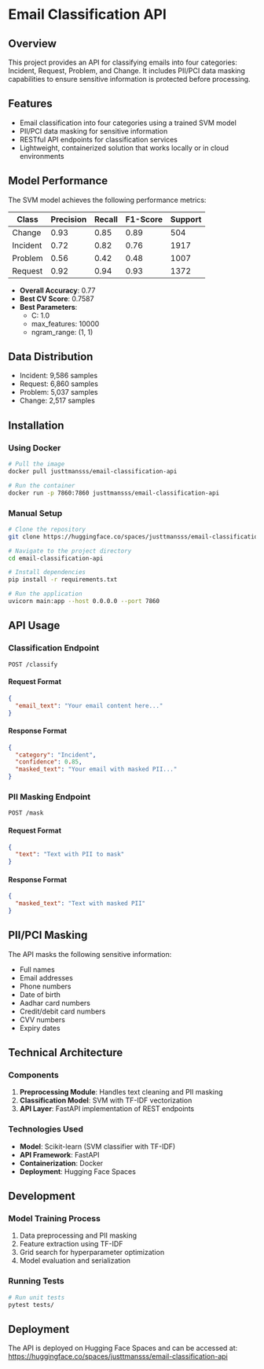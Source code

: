# Email Classification API

## Overview
This project provides an API for classifying emails into four categories: Incident, Request, Problem, and Change. It includes PII/PCI data masking capabilities to ensure sensitive information is protected before processing.

## Features
- Email classification into four categories using a trained SVM model
- PII/PCI data masking for sensitive information
- RESTful API endpoints for classification services
- Lightweight, containerized solution that works locally or in cloud environments

## Model Performance
The SVM model achieves the following performance metrics:

| Class    | Precision | Recall | F1-Score | Support |
|----------|-----------|--------|----------|---------|
| Change   | 0.93      | 0.85   | 0.89     | 504     |
| Incident | 0.72      | 0.82   | 0.76     | 1917    |
| Problem  | 0.56      | 0.42   | 0.48     | 1007    |
| Request  | 0.92      | 0.94   | 0.93     | 1372    |

- **Overall Accuracy**: 0.77
- **Best CV Score**: 0.7587
- **Best Parameters**:
  - C: 1.0
  - max_features: 10000
  - ngram_range: (1, 1)

## Data Distribution
- Incident: 9,586 samples
- Request: 6,860 samples
- Problem: 5,037 samples
- Change: 2,517 samples

## Installation

### Using Docker
```bash
# Pull the image
docker pull justtmansss/email-classification-api

# Run the container
docker run -p 7860:7860 justtmansss/email-classification-api
```

### Manual Setup
```bash
# Clone the repository
git clone https://huggingface.co/spaces/justtmansss/email-classification-api

# Navigate to the project directory
cd email-classification-api

# Install dependencies
pip install -r requirements.txt

# Run the application
uvicorn main:app --host 0.0.0.0 --port 7860
```

## API Usage

### Classification Endpoint
```
POST /classify
```

#### Request Format
```json
{
  "email_text": "Your email content here..."
}
```

#### Response Format
```json
{
  "category": "Incident",
  "confidence": 0.85,
  "masked_text": "Your email with masked PII..."
}
```

### PII Masking Endpoint
```
POST /mask
```

#### Request Format
```json
{
  "text": "Text with PII to mask"
}
```

#### Response Format
```json
{
  "masked_text": "Text with masked PII"
}
```

## PII/PCI Masking

The API masks the following sensitive information:
- Full names
- Email addresses
- Phone numbers
- Date of birth
- Aadhar card numbers
- Credit/debit card numbers
- CVV numbers
- Expiry dates

## Technical Architecture

### Components
1. **Preprocessing Module**: Handles text cleaning and PII masking
2. **Classification Model**: SVM with TF-IDF vectorization
3. **API Layer**: FastAPI implementation of REST endpoints

### Technologies Used
- **Model**: Scikit-learn (SVM classifier with TF-IDF)
- **API Framework**: FastAPI
- **Containerization**: Docker
- **Deployment**: Hugging Face Spaces

## Development

### Model Training Process
1. Data preprocessing and PII masking
2. Feature extraction using TF-IDF
3. Grid search for hyperparameter optimization
4. Model evaluation and serialization

### Running Tests
```bash
# Run unit tests
pytest tests/
```

## Deployment

The API is deployed on Hugging Face Spaces and can be accessed at:
https://huggingface.co/spaces/justtmansss/email-classification-api

